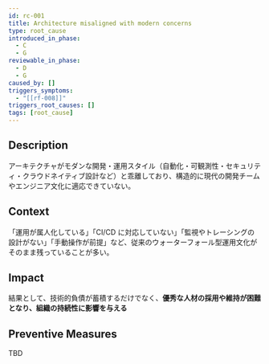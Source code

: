 ```yaml
---
id: rc-001
title: Architecture misaligned with modern concerns
type: root_cause
introduced_in_phase:
  - C
  - G
reviewable_in_phase:
  - D
  - G
caused_by: []
triggers_symptoms:
  - "[[rf-008]]"
triggers_root_causes: []
tags: [root_cause]
---
```



## Description
アーキテクチャがモダンな開発・運用スタイル（自動化・可観測性・セキュリティ・クラウドネイティブ設計など）と乖離しており、構造的に現代の開発チームやエンジニア文化に適応できていない。

## Context
「運用が属人化している」「CI/CD に対応していない」「監視やトレーシングの設計がない」「手動操作が前提」など、従来のウォーターフォール型運用文化がそのまま残っていることが多い。

## Impact
結果として、技術的負債が蓄積するだけでなく、**優秀な人材の採用や維持が困難となり、組織の持続性に影響を与える**

## Preventive Measures
TBD